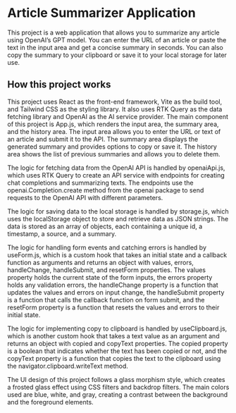 <h1>Article Summarizer Application</h1>
This project is a web application that allows you to summarize any article using OpenAI’s GPT model. You can enter the URL of an article or paste the text in the input area and get a concise summary in seconds. You can also copy the summary to your clipboard or save it to your local storage for later use.

<h2>How this project works</h2>
This project uses React as the front-end framework, Vite as the build tool, and Tailwind CSS as the styling library. It also uses RTK Query as the data fetching library and OpenAI as the AI service provider.
The main component of this project is App.js, which renders the input area, the summary area, and the history area. The input area allows you to enter the URL or text of an article and submit it to the API. The summary area displays the generated summary and provides options to copy or save it. The history area shows the list of previous summaries and allows you to delete them.

The logic for fetching data from the OpenAI API is handled by openaiApi.js, which uses RTK Query to create an API service with endpoints for creating chat completions and summarizing texts. The endpoints use the openai.Completion.create method from the openai package to send requests to the OpenAI API with different parameters.

The logic for saving data to the local storage is handled by storage.js, which uses the localStorage object to store and retrieve data as JSON strings. The data is stored as an array of objects, each containing a unique id, a timestamp, a source, and a summary.

The logic for handling form events and catching errors is handled by useForm.js, which is a custom hook that takes an initial state and a callback function as arguments and returns an object with values, errors, handleChange, handleSubmit, and resetForm properties. The values property holds the current state of the form inputs, the errors property holds any validation errors, the handleChange property is a function that updates the values and errors on input change, the handleSubmit property is a function that calls the callback function on form submit, and the resetForm property is a function that resets the values and errors to their initial state.

The logic for implementing copy to clipboard is handled by useClipboard.js, which is another custom hook that takes a text value as an argument and returns an object with copied and copyText properties. The copied property is a boolean that indicates whether the text has been copied or not, and the copyText property is a function that copies the text to the clipboard using the navigator.clipboard.writeText method.

The UI design of this project follows a glass morphism style, which creates a frosted glass effect using CSS filters and backdrop filters. The main colors used are blue, white, and gray, creating a contrast between the background and the foreground elements.

